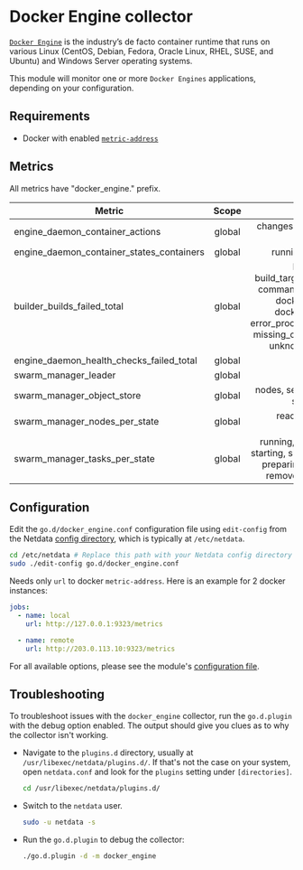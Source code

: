 <!--
title: "Docker Engine monitoring with Netdata"
description: "Monitor the health and performance of the Docker Engine runtime with zero configuration, per-second metric granularity, and interactive visualizations."
custom_edit_url: "https://github.com/netdata/go.d.plugin/edit/master/modules/docker_engine/README.md"
sidebar_label: "Docker Engine"
learn_status: "Published"
learn_topic_type: "References"
learn_rel_path: "Integrations/Monitor/Virtualized environments/Containers"
-->

# Docker Engine collector

[`Docker Engine`](https://docs.docker.com/engine/) is the industry’s de facto container runtime that runs on various
Linux (CentOS, Debian, Fedora, Oracle Linux, RHEL, SUSE, and Ubuntu) and Windows Server operating systems.

This module will monitor one or more `Docker Engines` applications, depending on your configuration.

## Requirements

- Docker with enabled [`metric-address`](https://docs.docker.com/config/thirdparty/prometheus/)

## Metrics

All metrics have "docker_engine." prefix.

| Metric                                    | Scope  |                                                                                                         Dimensions                                                                                                          |   Units    |
|-------------------------------------------|:------:|:---------------------------------------------------------------------------------------------------------------------------------------------------------------------------------------------------------------------------:|:----------:|
| engine_daemon_container_actions           | global |                                                                                           changes, commit, create, delete, start                                                                                            | actions/s  |
| engine_daemon_container_states_containers | global |                                                                                                  running, paused, stopped                                                                                                   | containers |
| builder_builds_failed_total               | global | build_canceled, build_target_not_reachable_error, command_not_supported_error, dockerfile_empty_error, dockerfile_syntax_error, error_processing_commands_error, missing_onbuild_arguments_error, unknown_instruction_error |  fails/s   |
| engine_daemon_health_checks_failed_total  | global |                                                                                                            fails                                                                                                            |  events/s  |
| swarm_manager_leader                      | global |                                                                                                          is_leader                                                                                                          |    bool    |
| swarm_manager_object_store                | global |                                                                                     nodes, services, tasks, networks, secrets, configs                                                                                      |  objects   |
| swarm_manager_nodes_per_state             | global |                                                                                             ready, down, unknown, disconnected                                                                                              |   nodes    |
| swarm_manager_tasks_per_state             | global |                                                running, failed, ready, rejected, starting, shutdown, new, orphaned, preparing, pending, complete, remove, accepted, assigned                                                |   tasks    |

## Configuration

Edit the `go.d/docker_engine.conf` configuration file using `edit-config` from the
Netdata [config directory](https://github.com/netdata/netdata/blob/master/docs/configure/nodes.md), which is typically at `/etc/netdata`.

```bash
cd /etc/netdata # Replace this path with your Netdata config directory
sudo ./edit-config go.d/docker_engine.conf
```

Needs only `url` to docker `metric-address`. Here is an example for 2 docker instances:

```yaml
jobs:
  - name: local
    url: http://127.0.0.1:9323/metrics

  - name: remote
    url: http://203.0.113.10:9323/metrics
```

For all available options, please see the
module's [configuration file](https://github.com/netdata/go.d.plugin/blob/master/config/go.d/docker_engine.conf).

## Troubleshooting

To troubleshoot issues with the `docker_engine` collector, run the `go.d.plugin` with the debug option enabled. The
output should give you clues as to why the collector isn't working.

- Navigate to the `plugins.d` directory, usually at `/usr/libexec/netdata/plugins.d/`. If that's not the case on
  your system, open `netdata.conf` and look for the `plugins` setting under `[directories]`.

  ```bash
  cd /usr/libexec/netdata/plugins.d/
  ```

- Switch to the `netdata` user.

  ```bash
  sudo -u netdata -s
  ```

- Run the `go.d.plugin` to debug the collector:

  ```bash
  ./go.d.plugin -d -m docker_engine
  ```
